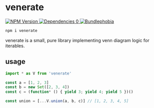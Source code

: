 # venerate

<a aria-label="NPM version" href="https://www.npmjs.com/package/venerate">
  <img alt="NPM Version" src="https://img.shields.io/npm/v/treetrunks?style=for-the-badge">
</a>
<a aria-label="Dependencies 0" href="https://www.npmjs.com/package/treetrunks">
  <img alt="Dependencies 0" src=" https://img.shields.io/badge/dependencies-0-0?style=for-the-badge">
</a>
<a href="https://bundlephobia.com/result?p=venerate">
  <img alt="Bundlephobia" src="https://img.shields.io/bundlephobia/minzip/venerate?style=for-the-badge">
</a>

```sh
npm i venerate
```

venerate is a small, pure library implementing venn diagram logic for iterables.

## usage

```ts
import * as V from 'venerate'

const a = [1, 2, 3]
const b = new Set([2, 3, 4])
const c = (function* () { yield 3; yield 4; yield 5 })()

const union = [...V.union(a, b, c)] // [1, 2, 3, 4, 5]
```
